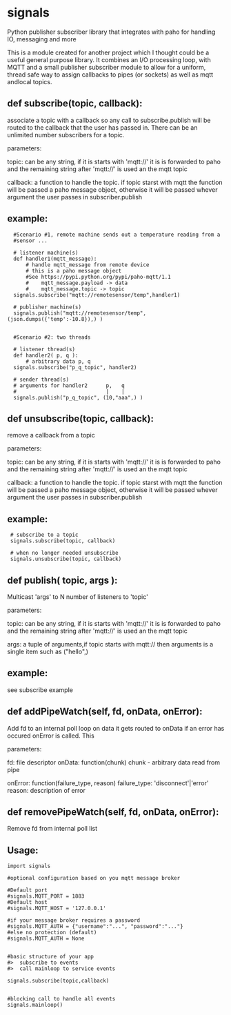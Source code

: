 # signals
Python publisher subscriber library that integrates with paho for handling IO, messaging and more

This is a module created for another project which I thought could be a useful general purpose
library. It combines an I/O processing loop, with MQTT and a small publisher subscriber module
to allow for a uniform, thread safe way to assign callbacks to pipes (or sockets) as well as mqtt 
andlocal topics.  


def subscribe(topic, callback):
--

 associate a topic with a callback so any call to subscribe.publish
 will be routed to the callback that the user has passed in. There 
 can be an unlimited number subscribers for a topic.

   parameters:
   
   topic: can be any string, if it is starts with 'mqtt://' it
     is is forwarded to paho and the remaining string after 'mqtt://'
     is used an the mqtt topic

   callback: a function to handle the topic.
     if topic starst with mqtt the function will be passed a paho message
     object, otherwise it will be passed whever argument the user
     passes in subscriber.publish 

   example:
   --------
      #Scenario #1, remote machine sends out a temperature reading from a 
      #sensor ...

      # listener machine(s)  
      def handler1(mqtt_message):
          # handle mqtt_message from remote device
          # this is a paho message object 
          #See https://pypi.python.org/pypi/paho-mqtt/1.1
          #    mqtt_message.payload -> data
          #    mqtt_message.topic -> topic
      signals.subscribe("mqtt://remotesensor/temp",handler1) 

      # publisher machine(s)
      signals.publish("mqtt://remotesensor/temp", (json.dumps({'temp':-10.8}),) )
      

      #Scenario #2: two threads
      
      # listener thread(s)
      def handler2( p, q ):
          # arbitrary data p, q
      signals.subscribe("p_q_topic", handler2) 
  
      # sender thread(s) 
      # arguments for handler2      p,   q
      #                             |    |
      signals.publish("p_q_topic", (10,"aaa",) ) 



def unsubscribe(topic, callback):
--
 remove a callback from a topic 

   parameters:
   

   topic: can be any string, if it is starts with 'mqtt://' it
     is is forwarded to paho and the remaining string after 'mqtt://'
     is used an the mqtt topic

   callback: a function to handle the topic.
     if topic starst with mqtt the function will be passed a paho message
     object, otherwise it will be passed whever argument the user
     passes in subscriber.publish 

   example:
   --------

     # subscribe to a topic 
     signals.subscribe(topic, callback)

     # when no longer needed unsubscribe
     signals.unsubscribe(topic, callback) 


def publish( topic, args ):
--
 Multicast 'args' to N number of listeners to 'topic'

   parameters:
   

   topic: can be any string, if it is starts with 'mqtt://' it
     is is forwarded to paho and the remaining string after 'mqtt://'
     is used an the mqtt topic

   args: a tuple of arguments,if topic starts with mqtt:// then arguments
     is a single item such as ("hello",)

   example:
   --------
   see subscribe example
 

def addPipeWatch(self, fd, onData, onError):
--
  Add fd to an internal poll loop on data it gets routed to 
  onData if an error has occured onError is called. This
  
   parameters:
   

   fd: file descriptor
   onData: function(chunk)
              chunk - arbitrary data read from pipe

   onError: function(failure_type, reason)
               failure_type: 'disconnect'|'error'
               reason: description of error
   

def removePipeWatch(self, fd, onData, onError):
--
   Remove fd from internal poll list 





Usage:
--

```
import signals

#optional configuration based on you mqtt message broker

#Default port 
#signals.MQTT_PORT = 1883
#Default host
#signals.MQTT_HOST = '127.0.0.1'

#if your message broker requires a password 
#signals.MQTT_AUTH = {"username":"...", "password":"..."}
#else no protection (default)
#signals.MQTT_AUTH = None


#basic structure of your app
#>  subscribe to events 
#>  call mainloop to service events

signals.subscribe(topic,callback)


#blocking call to handle all events
signals.mainloop() 
```
  
